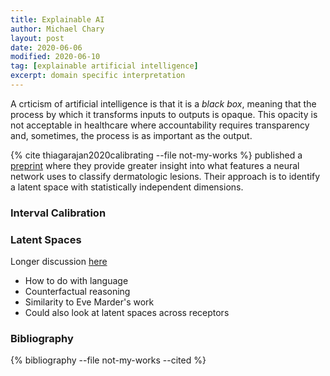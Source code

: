 ```yaml
---
title: Explainable AI
author: Michael Chary
layout: post
date: 2020-06-06
modified: 2020-06-10
tag: [explainable artificial intelligence] 
excerpt: domain specific interpretation
---
```




A crticism of artificial intelligence is that it is a _black box_, meaning that the process by which it transforms inputs to outputs is opaque. This opacity is not acceptable in healthcare where accountability requires transparency and, sometimes, the process is as important as the output. 

{% cite thiagarajan2020calibrating --file not-my-works %} published a [preprint](https://arxiv.org/pdf/2004.14480.pdf) where they provide greater insight into what features a neural network uses to classify dermatologic lesions. Their approach is to identify a latent space with statistically independent dimensions.



### Interval Calibration 


### Latent Spaces 
  Longer discussion [here](./2020-06-11-analysis-of-latent-spaces.md)


- How to do with language
- Counterfactual reasoning
- Similarity to Eve Marder's work
- Could also look at latent spaces across receptors

### Bibliography
{% bibliography --file not-my-works --cited %}
